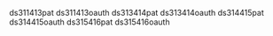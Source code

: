 ds311413pat
ds311413oauth
ds313414pat
ds313414oauth
ds314415pat
ds314415oauth
ds315416pat
ds315416oauth